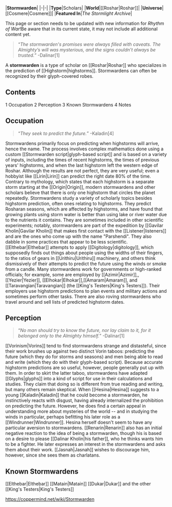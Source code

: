 |**Stormwarden**|
|-|-|
|**Type**|Scholars|
|**World**|[[Roshar\|Roshar]]|
|**Universe**|[[Cosmere\|Cosmere]]|
|**Featured In**|*The Stormlight Archive*|

This page or section needs to be updated with new information for *Rhythm of War*!Be aware that in its current state, it may not include all additional content yet.

>“*The stormwarden's promises were always filled with caveats. The Almighty’s will was mysterious, and the signs couldn’t always be trusted.*”
\-Dalinar[1]


A **stormwarden** is a type of scholar on [[Roshar\|Roshar]] who specializes in the prediction of [[Highstorm\|highstorms]]. Stormwardens can often be recognized by their glyph-covered robes.

## Contents

1 Occupation
2 Perception
3 Known Stormwardens
4 Notes


## Occupation
>“*They seek to predict the future.*”
\-Kaladin[4]


Stormwardens primarily focus on predicting when highstorms will arrive, hence the name. The process involves complex mathematics done using a custom [[Stormwarden script\|glyph-based script]] and is based on a variety of inputs, including the times of recent highstorms, the times of previous years' highstorms, and when the last highstorm left the western edge of Roshar. Although the results are not perfect, they are very useful; even a hobbyist like [[Lirin\|Lirin]] can predict the right date 80% of the time. Contrary to mythology, which states that each highstorm is a separate storm starting at the [[Origin\|Origin]], modern stormwardens and other scholars believe that there is only one highstorm that circles the planet repeatedly.
Stormwardens study a variety of scholarly topics besides highstorm prediction, often ones relating to highstorms. They predict Rosharan seasons, which are affected by highstorms, and have found that growing plants using storm water is better than using lake or river water due to the nutrients it contains. They are sometimes included in other scientific experiments; notably, stormwardens are part of the expedition by [[Gavilar Kholin\|Gavilar Kholin]] that makes first contact with the [[Listener\|listeners]] and are the ones who come up with the name "Parshendi".
They also dabble in some practices that appear to be less scientific. [[Elthebar\|Elthebar]] attempts to apply [[Digitology\|digitology]], which supposedly finds out things about people using the widths of their fingers, to the ratios of gears in [[Urithiru\|Urithiru]] machinery, and others think dismissively of their attempts to predict the future using the winds or smoke from a candle.
Many stormwardens work for governments or high-ranked officials; for example, some are employed by [[Azimir\|Azimir]],, [[Yezier\|Yezier]], [[Elhokar\|Elhokar]],[[Amaram\|Amaram]], and [[Taravangian\|Taravangian]] (the [[King's Testers\|King's Testers]]). Their employers use highstorm predictions to plan events and military actions and sometimes perform other tasks. There are also roving stormwardens who travel around and sell lists of predicted highstorm dates.

## Perception
>“*No man should try to know the future, nor lay claim to it, for it belonged only to the Almighty himself.*”
\-Dalinar[1]


[[Vorinism\|Vorins]] tend to find stormwardens strange and distasteful, since their work brushes up against two distinct Vorin taboos: predicting the future (which they do for storms and seasons) and men being able to read and write (which they do with their glyph-based script). Because accurate highstorm predictions are so useful, however, people generally put up with them. In order to skirt the latter taboo, stormwardens have adapted [[Glyphs\|glyphs]] into a kind of script for use in their calculations and studies. They claim that doing so is different from true reading and writing, but many others remain skeptical.
When [[Hesina\|Hesina]] suggests to a young [[Kaladin\|Kaladin]] that he could become a stormwarden, he instinctively reacts with disgust, having already internalized the prohibition on predicting the future. However, he does find a certain appeal in understanding more about mysteries of the world -- and in studying the winds in particular, perhaps befitting his later role as a [[Windrunner\|Windrunner]]. Hesina herself doesn't seem to have any particular aversion to stormwardens.
[[Renarin\|Renarin]] also has an initial negative reaction to the idea of being a stormwarden, though his is based on a desire to please [[Dalinar Kholin\|his father]], who he thinks wants him to be a fighter. He later expresses an interest in the stormwardens and asks them about their work. [[Jasnah\|Jasnah]] wishes to discourage him, however, since she sees them as charlatans.

## Known Stormwardens
[[Elthebar\|Elthebar]]
[[Matain\|Matain]]
[[Dukar\|Dukar]] and the other [[King's Testers\|King's Testers]]


https://coppermind.net/wiki/Stormwarden